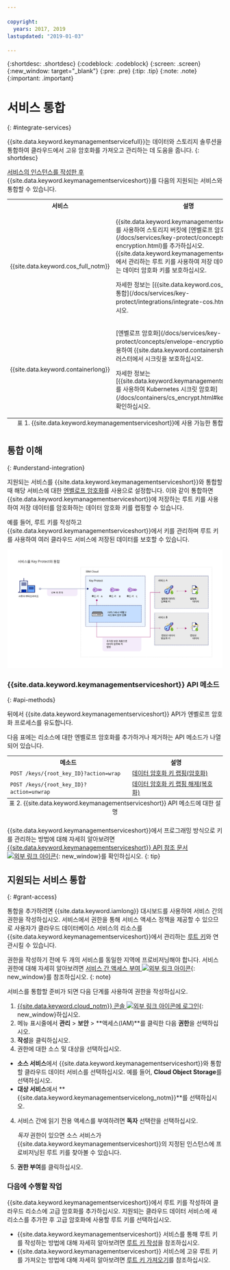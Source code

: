 ```yaml
---

copyright:
  years: 2017, 2019
lastupdated: "2019-01-03"

---
```


{:shortdesc: .shortdesc}
{:codeblock: .codeblock}
{:screen: .screen}
{:new_window: target="_blank"}
{:pre: .pre}
{:tip: .tip}
{:note: .note}
{:important: .important}

# 서비스 통합
{: #integrate-services}

{{site.data.keyword.keymanagementservicefull}}는 데이터와 스토리지 솔루션을 통합하여 클라우드에서 고유 암호화를 가져오고 관리하는 데 도움을 줍니다.
{: shortdesc}

[서비스의 인스턴스를 작성한 후](/docs/services/key-protect/provision.html) {{site.data.keyword.keymanagementserviceshort}}를 다음의 지원되는 서비스와 통합할 수 있습니다.

<table>
    <tr>
        <th>서비스</th>
        <th>설명</th>
    </tr>
    <tr>
        <td>
          <p>{{site.data.keyword.cos_full_notm}}</p>
        </td>
        <td>
          <p>{{site.data.keyword.keymanagementserviceshort}}를 사용하여 스토리지 버킷에 [엔벨로프 암호화](/docs/services/key-protect/concepts/envelope-encryption.html)를 추가하십시오. {{site.data.keyword.keymanagementserviceshort}}에서 관리하는 루트 키를 사용하여 저장 데이터를 암호화하는 데이터 암호화 키를 보호하십시오.</p>
          <p>자세한 정보는 [{{site.data.keyword.cos_full_notm}}와 통합](/docs/services/key-protect/integrations/integrate-cos.html)을 확인하십시오.</p>
        </td>
    </tr>
    <tr>
        <td>
          <p>{{site.data.keyword.containerlong}}</p>
        </td>
        <td>
          <p>[엔벨로프 암호화](/docs/services/key-protect/concepts/envelope-encryption.html)를 사용하여 {{site.data.keyword.containershort_notm}} 클러스터에서 시크릿을 보호하십시오.</p>
          <p>자세한 정보는 [{{site.data.keyword.keymanagementserviceshort}}를 사용하여 Kubernetes 시크릿 암호화](/docs/containers/cs_encrypt.html#keyprotect)를 확인하십시오.</p>
        </td>
    </tr>
   <caption style="caption-side:bottom;">표 1. {{site.data.keyword.keymanagementserviceshort}}에 사용 가능한 통합에 대한 설명</caption>
</table>

## 통합 이해 
{: #understand-integration}

지원되는 서비스를 {{site.data.keyword.keymanagementserviceshort}}와 통합할 때 해당 서비스에 대한 [엔벨로프 암호화](/docs/services/key-protect/concepts/envelope-encryption.html)를 사용으로 설정합니다. 이와 같이 통합하면 {{site.data.keyword.keymanagementserviceshort}}에 저장하는 루트 키를 사용하여 저장 데이터를 암호화하는 데이터 암호화 키를 랩핑할 수 있습니다. 

예를 들어, 루트 키를 작성하고 {{site.data.keyword.keymanagementserviceshort}}에서 키를 관리하며 루트 키를 사용하여 여러 클라우드 서비스에 저장된 데이터를 보호할 수 있습니다.

![이 다이어그램은 {{site.data.keyword.keymanagementserviceshort}} 통합의 컨텍스트 보기를 보여줍니다.](../images/kp-integrations_min.svg)

### {{site.data.keyword.keymanagementserviceshort}} API 메소드
{: #api-methods}

뒤에서 {{site.data.keyword.keymanagementserviceshort}} API가 엔벨로프 암호화 프로세스를 유도합니다.  

다음 표에는 리소스에 대한 엔벨로프 암호화를 추가하거나 제거하는 API 메소드가 나열되어 있습니다.

<table>
  <tr>
    <th>메소드</th>
    <th>설명</th>
  </tr>
  <tr>
    <td><code>POST /keys/{root_key_ID}?action=wrap</code></td>
    <td><a href="/docs/services/key-protect/wrap-keys.html">데이터 암호화 키 랩핑(암호화)</a></td>
  </tr>
  <tr>
    <td><code>POST /keys/{root_key_ID}?action=unwrap</code></td>
    <td><a href="/docs/services/key-protect/unwrap-keys.html">데이터 암호화 키 랩핑 해제(복호화)</a></td>
  </tr>
  <caption style="caption-side:bottom;">표 2. {{site.data.keyword.keymanagementserviceshort}} API 메소드에 대한 설명</caption>
</table>

{{site.data.keyword.keymanagementserviceshort}}에서 프로그래밍 방식으로 키를 관리하는 방법에 대해 자세히 알아보려면 [{{site.data.keyword.keymanagementserviceshort}} API 참조 문서 ![외부 링크 아이콘](../../../icons/launch-glyph.svg "외부 링크 아이콘")](https://{DomainName}/apidocs/key-protect){: new_window}를 확인하십시오.
{: tip}

## 지원되는 서비스 통합
{: #grant-access}

통합을 추가하려면 {{site.data.keyword.iamlong}} 대시보드를 사용하여 서비스 간의 권한을 작성하십시오. 서비스에서 권한을 통해 서비스 액세스 정책을 제공할 수 있으므로 사용자가 클라우드 데이터베이스 서비스의 리소스를 {{site.data.keyword.keymanagementserviceshort}}에서 관리하는 [루트 키](/docs/services/key-protect/concepts/envelope-encryption.html#key-types)와 연관시킬 수 있습니다.

권한을 작성하기 전에 두 개의 서비스를 동일한 지역에 프로비저닝해야 합니다. 서비스 권한에 대해 자세히 알아보려면 [서비스 간 액세스 부여 ![외부 링크 아이콘](../../../icons/launch-glyph.svg "외부 링크 아이콘")](/docs/iam/authorizations.html){: new_window}를 참조하십시오.
{: note}

서비스를 통합할 준비가 되면 다음 단계를 사용하여 권한을 작성하십시오.

1. [{{site.data.keyword.cloud_notm}} 콘솔 ![외부 링크 아이콘](../../../icons/launch-glyph.svg "외부 링크 아이콘")에 로그인](https://{DomainName}){: new_window}하십시오.
2. 메뉴 표시줄에서 **관리** &gt; **보안** &gt; **액세스(IAM)**를 클릭한 다음 **권한**을 선택하십시오. 
3. **작성**을 클릭하십시오.
4. 권한에 대한 소스 및 대상을 선택하십시오.
 
  - **소스 서비스**에서 {{site.data.keyword.keymanagementserviceshort}}와 통합할 클라우드 데이터 서비스를 선택하십시오. 예를 들어, **Cloud Object Storage**를 선택하십시오.
  - **대상 서비스**에서 **{{site.data.keyword.keymanagementservicelong_notm}}**를 선택하십시오. 
4. 서비스 간에 읽기 전용 액세스를 부여하려면 **독자** 선택란을 선택하십시오.

    _독자_ 권한이 있으면 소스 서비스가 {{site.data.keyword.keymanagementserviceshort}}의 지정된 인스턴스에 프로비저닝된 루트 키를 찾아볼 수 있습니다.
5. **권한 부여**를 클릭하십시오.

### 다음에 수행할 작업

{{site.data.keyword.keymanagementserviceshort}}에서 루트 키를 작성하여 클라우드 리소스에 고급 암호화를 추가하십시오. 지원되는 클라우드 데이터 서비스에 새 리소스를 추가한 후 고급 암호화에 사용할 루트 키를 선택하십시오.

- {{site.data.keyword.keymanagementserviceshort}} 서비스를 통해 루트 키를 작성하는 방법에 대해 자세히 알아보려면 [루트 키 작성](/docs/services/key-protect/create-root-keys.html)을 참조하십시오.
- {{site.data.keyword.keymanagementserviceshort}} 서비스에 고유 루트 키를 가져오는 방법에 대해 자세히 알아보려면 [루트 키 가져오기](/docs/services/key-protect/import-root-keys.html)를 참조하십시오.


